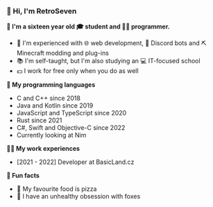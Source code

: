 <!--
**RetroSeven/RetroSeven** is a ✨ _special_ ✨ repository because its `README.md` (this file) appears on your GitHub profile.

Here are some ideas to get you started:

- 🔭 I’m currently working on ...
- 🌱 I’m currently learning ...
- 👯 I’m looking to collaborate on ...
- 🤔 I’m looking for help with ...
- 💬 Ask me about ...
- 📫 How to reach me: ...
- 😄 Pronouns: ...
- ⚡ Fun fact: ...
-->

### 👋 Hi, I'm RetroSeven

**🦊 I'm a sixteen year old 🎓 student and 👩‍💻 programmer.**
- 🎨 I'm experienced with 🌐 web development, 💬 Discord bots and ⛏ Minecraft modding and plug-ins
- 📚 I'm self-taught, but I'm also studying an 💻 IT-focused school
- 💵 I work for free only when you do as well

**📖 My programming languages**
- C and C++ since 2018
- Java and Kotlin since 2019
- JavaScript and TypeScript since 2020
- Rust since 2021
- C#, Swift and Objective-C since 2022
- Currently looking at Nim

**👩‍⚖️ My work experiences**
- [2021 - 2022] Developer at BasicLand.cz

**🎉 Fun facts**
- 🍕 My favourite food is pizza
- 🦊 I have an unhealthy obsession with foxes
